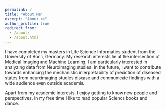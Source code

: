 ```yaml
---
permalink: /
title: "About Me"
excerpt: "About me"
author_profile: true
redirect_from: 
  - /about/
  - /about.html
---
```


I have completed my masters in Life Science Informatics student from the University of Bonn, Germany. My research interests lie at the intersection of Medical Imaging and Machine Learning. I am particularly interested in analyzing data from Neuroimaging studies.  In the future, I want to contribute towards enhancing the mechanistic interpretability of prediction of diseased states from neuroimaging studies disease and communicate findings with a wide audience even outside academia. 

Apart from my academic interests, I enjoy getting to know new people and perspectives. In my free time I like to read popular Science books and dance. 

